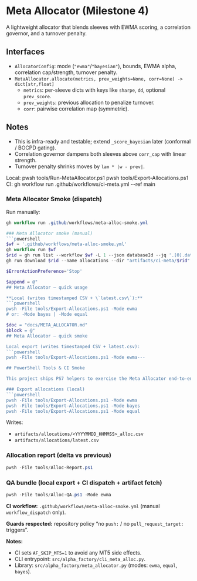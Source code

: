# Meta Allocator (Milestone 4)

A lightweight allocator that blends sleeves with EWMA scoring, a correlation governor, and a turnover penalty.

## Interfaces

- `AllocatorConfig`: mode (`"ewma"`/`"bayesian"`), bounds, EWMA alpha, correlation cap/strength, turnover penalty.
- `MetaAllocator.allocate(metrics, prev_weights=None, corr=None) -> dict[str,float]`
    - `metrics`: per-sleeve dicts with keys like `sharpe`, `dd`, optional `prev_score`.
    - `prev_weights`: previous allocation to penalize turnover.
    - `corr`: pairwise correlation map (symmetric).

## Notes

- This is infra-ready and testable; extend `_score_bayesian` later (conformal / BOCPD gating).
- Correlation governor dampens both sleeves above `corr_cap` with linear strength.
- Turnover penalty shrinks moves by `lam * |w - prev|`.


Local:
  pwsh tools/Run-MetaAllocator.ps1
  pwsh tools/Export-Allocations.ps1
CI:
  gh workflow run .github/workflows/ci-meta.yml --ref main

  ### Meta Allocator Smoke (dispatch)
Run manually:
```powershell
gh workflow run .github/workflows/meta-alloc-smoke.yml

### Meta Allocator smoke (manual)
```powershell
$wf = '.github/workflows/meta-alloc-smoke.yml'
gh workflow run $wf
$rid = gh run list --workflow $wf -L 1 --json databaseId --jq '.[0].databaseId'
gh run download $rid --name allocations --dir "artifacts/ci-meta/$rid"

$ErrorActionPreference='Stop'

$append = @"
## Meta Allocator — quick usage

**Local (writes timestamped CSV + \`latest.csv\`):**
```powershell
pwsh -File tools/Export-Allocations.ps1 -Mode ewma
# or: -Mode bayes | -Mode equal

$doc = "docs/META_ALLOCATOR.md"
$block = @"
## Meta Allocator — quick smoke

Local export (writes timestamped CSV + latest.csv):
```powershell
pwsh -File tools/Export-Allocations.ps1 -Mode ewma---

## PowerShell Tools & CI Smoke

This project ships PS7 helpers to exercise the Meta Allocator end-to-end (local CSVs + CI artifact):

### Export allocations (local)
```powershell
pwsh -File tools/Export-Allocations.ps1 -Mode ewma
pwsh -File tools/Export-Allocations.ps1 -Mode bayes
pwsh -File tools/Export-Allocations.ps1 -Mode equal
```

Writes:
- `artifacts/allocations/<YYYYMMDD_HHMMSS>_alloc.csv`
- `artifacts/allocations/latest.csv`

### Allocation report (delta vs previous)
```powershell
pwsh -File tools/Alloc-Report.ps1
```

### QA bundle (local export + CI dispatch + artifact fetch)
```powershell
pwsh -File tools/Alloc-QA.ps1 -Mode ewma
```

**CI workflow:** `.github/workflows/meta-alloc-smoke.yml` (manual `workflow_dispatch` only).

**Guards respected:** repository policy “no `push:` / no `pull_request_target:` triggers”.

**Notes:**
- CI sets `AF_SKIP_MT5=1` to avoid any MT5 side effects.
- CLI entrypoint: `src/alpha_factory/cli_meta_alloc.py`.
- Library: `src/alpha_factory/meta_allocator.py` (modes: `ewma`, `equal`, `bayes`).


